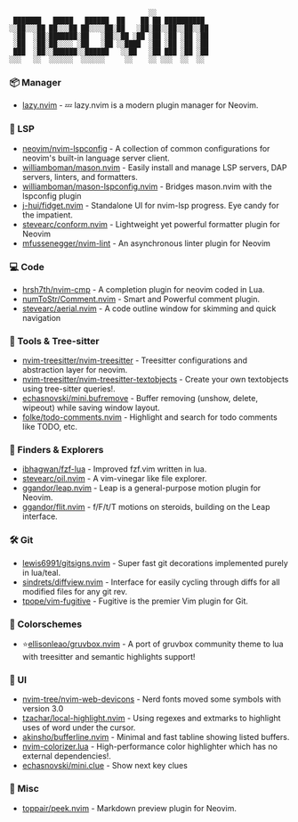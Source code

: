                                        ░░
     ███████   █████   ██████  ██    ██ ██ ██████████
    ░░██░░░██ ██░░░██ ██░░░░██░██   ░██░██░░██░░██░░██
     ░██  ░██░███████░██   ░██░░██ ░██ ░██ ░██ ░██ ░██
     ░██  ░██░██░░░░ ░██   ░██ ░░████  ░██ ░██ ░██ ░██
     ███  ░██░░██████░░██████   ░░██   ░██ ███ ░██ ░██
    ░░░   ░░  ░░░░░░  ░░░░░░     ░░    ░░ ░░░  ░░  ░░

### 📦 Manager

- [lazy.nvim](https://github.com/folke/lazy.nvim) - 💤 lazy.nvim is a modern
  plugin manager for Neovim.

### 💫 LSP

- [neovim/nvim-lspconfig](https://github.com/neovim/nvim-lspconfig) - A
  collection of common configurations for neovim's built-in language server
  client.
- [williamboman/mason.nvim](https://github.com/williamboman/mason.nvim) - Easily
  install and manage LSP servers, DAP servers, linters, and formatters.
- [williamboman/mason-lspconfig.nvim](https://github.com/williamboman/mason-lspconfig.nvim) -
  Bridges mason.nvim with the lspconfig plugin
- [j-hui/fidget.nvim](https://github.com/j-hui/fidget.nvim) - Standalone UI for
  nvim-lsp progress. Eye candy for the impatient.
- [stevearc/conform.nvim](https://github.com/stevearc/conform.nvim) -
  Lightweight yet powerful formatter plugin for Neovim
- [mfussenegger/nvim-lint](https://github.com/mfussenegger/nvim-lint) - An
  asynchronous linter plugin for Neovim

### 💻 Code

- [hrsh7th/nvim-cmp](https://github.com/hrsh7th/nvim-cmp) - A completion plugin for
  neovim coded in Lua.
- [numToStr/Comment.nvim](https://github.com/numToStr/Comment.nvim) - Smart and
  Powerful comment plugin.
- [stevearc/aerial.nvim](https://github.com/stevearc/aerial.nvim) -
  A code outline window for skimming and quick navigation

### 🧰 Tools & Tree-sitter

- [nvim-treesitter/nvim-treesitter](https://github.com/nvim-treesitter/nvim-treesitter) -
  Treesitter configurations and abstraction layer for neovim.
- [nvim-treesitter/nvim-treesitter-textobjects](https://github.com/nvim-treesitter/nvim-treesitter-textobjects) -
  Create your own textobjects using tree-sitter queries!.
- [echasnovski/mini.bufremove](https://github.com/echasnovski/mini.bufremove) -
  Buffer removing (unshow, delete, wipeout) while saving window layout.
- [folke/todo-comments.nvim](https://github.com/folke/todo-comments.nvim) -
  Highlight and search for todo comments like TODO, etc.

### 🔎 Finders & Explorers

- [ibhagwan/fzf-lua](https://github.com/ibhagwan/fzf-lua) - Improved fzf.vim written in
  lua.
- [stevearc/oil.nvim](https://github.com/stevearc/oil.nvim) -
  A vim-vinegar like file explorer.
- [ggandor/leap.nvim](https://github.com/ggandor/leap.nvim) - Leap is a
  general-purpose motion plugin for Neovim.
- [ggandor/flit.nvim](https://github.com/ggandor/flit.nvim) - f/F/t/T motions on
  steroids, building on the Leap interface.

### 🛠️ Git

- [lewis6991/gitsigns.nvim](https://github.com/lewis6991/gitsigns.nvim) - Super
  fast git decorations implemented purely in lua/teal.
- [sindrets/diffview.nvim](https://github.com/sindrets/diffview.nvim) -
  Interface for easily cycling through diffs for all modified files for any git
  rev.
- [tpope/vim-fugitive](https://github.com/tpope/vim-fugitive) - Fugitive is the
  premier Vim plugin for Git.

### 🌈 Colorschemes

- ⭐[ellisonleao/gruvbox.nvim](https://github.com/ellisonleao/gruvbox.nvim) -
  A port of gruvbox community theme to lua with treesitter and semantic
  highlights support!

### 🎨 UI

- [nvim-tree/nvim-web-devicons](https://github.com/nvim-tree/nvim-web-devicons) -
  Nerd fonts moved some symbols with version 3.0
- [tzachar/local-highlight.nvim](https://github.com/tzachar/local-highlight.nvim) -
  Using regexes and extmarks to highlight uses of word under the cursor.
- [akinsho/bufferline.nvim](https://github.com/akinsho/bufferline.nvim) -
  Minimal and fast tabline showing listed buffers.
- [nvim-colorizer.lua](https://github.com/NvChad/nvim-colorizer.lua) -
  High-performance color highlighter which has no external dependencies!.
- [echasnovski/mini.clue](https://github.com/echasnovski/mini.clue) - Show next
  key clues

### 🚧 Misc

- [toppair/peek.nvim](https://github.com/toppair/peek.nvim) - Markdown preview
  plugin for Neovim.
